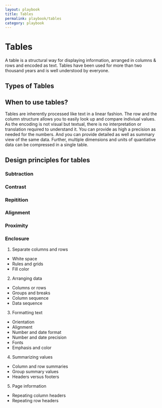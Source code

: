 ```yaml
---
layout: playbook
title: Tables
permalink: playbook/tables
category: playbook
---
```


# Tables

A table is a structural way for displaying information, arranged in columns & rows and encoded as text. Tables have been used for more than two thousand years and is well understood by everyone.

## Types of Tables


## When to use tables?
Tables are inherently processed like text in a linear fashion. The row and the column structure allows you to easily look up and compare indiviual values. As the encoding is not visual but textual, there is no interpretation or translation required to understand it. You can provide as high a precision as needed for the numbers. And you can provide detailed as well as summary view of the same data. Further, multiple dimensions and units of quantiative data can be compressed in a single table. 

## Design principles for tables

### Subtraction


### Contrast


### Repitition


### Alignment


### Proximity


### Enclosure


1. Separate columns and rows 
- White space
- Rules and grids
- Fill color

2. Arranging data
- Columns or rows 
- Groups and breaks 
- Column sequence 
- Data sequence

3. Formatting text
- Orientation
- Alignment
- Number and date format
- Number and date precision 
- Fonts
- Emphasis and color

4. Summarizing values
- Column and row summaries 
- Group summary values
- Headers versus footers

5. Page information
- Repeating column headers 
- Repeating row headers
